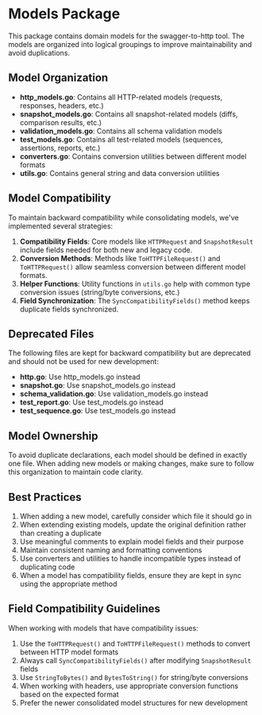 # Models Package

This package contains domain models for the swagger-to-http tool. The models are organized into logical groupings to improve maintainability and avoid duplications.

## Model Organization

- **http_models.go**: Contains all HTTP-related models (requests, responses, headers, etc.)
- **snapshot_models.go**: Contains all snapshot-related models (diffs, comparison results, etc.)
- **validation_models.go**: Contains all schema validation models
- **test_models.go**: Contains all test-related models (sequences, assertions, reports, etc.)
- **converters.go**: Contains conversion utilities between different model formats
- **utils.go**: Contains general string and data conversion utilities

## Model Compatibility

To maintain backward compatibility while consolidating models, we've implemented several strategies:

1. **Compatibility Fields**: Core models like `HTTPRequest` and `SnapshotResult` include fields needed for both new and legacy code.
2. **Conversion Methods**: Methods like `ToHTTPFileRequest()` and `ToHTTPRequest()` allow seamless conversion between different model formats.
3. **Helper Functions**: Utility functions in `utils.go` help with common type conversion issues (string/byte conversions, etc.)
4. **Field Synchronization**: The `SyncCompatibilityFields()` method keeps duplicate fields synchronized.

## Deprecated Files

The following files are kept for backward compatibility but are deprecated and should not be used for new development:

- **http.go**: Use http_models.go instead
- **snapshot.go**: Use snapshot_models.go instead
- **schema_validation.go**: Use validation_models.go instead
- **test_report.go**: Use test_models.go instead
- **test_sequence.go**: Use test_models.go instead

## Model Ownership

To avoid duplicate declarations, each model should be defined in exactly one file. When adding new models or making changes, make sure to follow this organization to maintain code clarity.

## Best Practices

1. When adding a new model, carefully consider which file it should go in
2. When extending existing models, update the original definition rather than creating a duplicate
3. Use meaningful comments to explain model fields and their purpose
4. Maintain consistent naming and formatting conventions
5. Use converters and utilities to handle incompatible types instead of duplicating code
6. When a model has compatibility fields, ensure they are kept in sync using the appropriate method

## Field Compatibility Guidelines

When working with models that have compatibility issues:

1. Use the `ToHTTPRequest()` and `ToHTTPFileRequest()` methods to convert between HTTP model formats
2. Always call `SyncCompatibilityFields()` after modifying `SnapshotResult` fields
3. Use `StringToBytes()` and `BytesToString()` for string/byte conversions
4. When working with headers, use appropriate conversion functions based on the expected format
5. Prefer the newer consolidated model structures for new development
